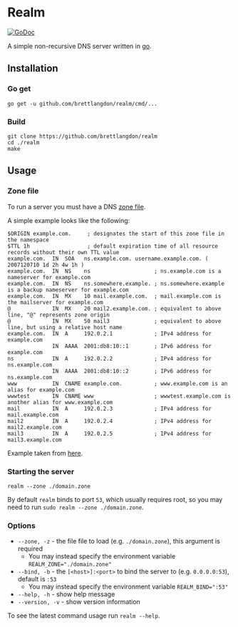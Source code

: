 Realm
=====
[![GoDoc](https://godoc.org/github.com/brettlangdon/realm?status.svg)](https://godoc.org/github.com/brettlangdon/realm)

A simple non-recursive DNS server written in [go](https://golang.org).

## Installation
### Go get
```
go get -u github.com/brettlangdon/realm/cmd/...
```

### Build
```
git clone https://github.com/brettlangdon/realm
cd ./realm
make
```

## Usage
### Zone file
To run a server you must have a DNS [zone file](https://en.wikipedia.org/wiki/Zone_file).

A simple example looks like the following:

```
$ORIGIN example.com.     ; designates the start of this zone file in the namespace
$TTL 1h                  ; default expiration time of all resource records without their own TTL value
example.com.  IN  SOA   ns.example.com. username.example.com. ( 2007120710 1d 2h 4w 1h )
example.com.  IN  NS    ns                    ; ns.example.com is a nameserver for example.com
example.com.  IN  NS    ns.somewhere.example. ; ns.somewhere.example is a backup nameserver for example.com
example.com.  IN  MX    10 mail.example.com.  ; mail.example.com is the mailserver for example.com
@             IN  MX    20 mail2.example.com. ; equivalent to above line, "@" represents zone origin
@             IN  MX    50 mail3              ; equivalent to above line, but using a relative host name
example.com.  IN  A     192.0.2.1             ; IPv4 address for example.com
              IN  AAAA  2001:db8:10::1        ; IPv6 address for example.com
ns            IN  A     192.0.2.2             ; IPv4 address for ns.example.com
              IN  AAAA  2001:db8:10::2        ; IPv6 address for ns.example.com
www           IN  CNAME example.com.          ; www.example.com is an alias for example.com
wwwtest       IN  CNAME www                   ; wwwtest.example.com is another alias for www.example.com
mail          IN  A     192.0.2.3             ; IPv4 address for mail.example.com
mail2         IN  A     192.0.2.4             ; IPv4 address for mail2.example.com
mail3         IN  A     192.0.2.5             ; IPv4 address for mail3.example.com
```

Example taken from [here](https://en.wikipedia.org/wiki/Zone_file#File_format).

### Starting the server
```
realm --zone ./domain.zone
```

By default `realm` binds to port `53`, which usually requires root, so you may need to run `sudo realm --zone ./domain.zone`.

### Options
* `--zone, -z` - the file file to load (e.g. `./domain.zone`), this argument is required
    * You may instead specify the environment variable `REALM_ZONE="./domain.zone"`
* `--bind, -b` - the `[<host>]:<port>` to bind the server to (e.g. `0.0.0.0:53`), default is `:53`
    * You may instead specify the environment variable `REALM_BIND=":53"`
* `--help, -h` - show help message
* `--version, -v` - show version information

To see the latest command usage run `realm --help`.
